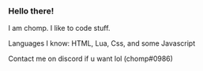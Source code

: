 ### Hello there!

I am chomp. I like to code stuff.

Languages I know: HTML, Lua, Css, and some Javascript

Contact me on discord if u want lol (chomp#0986)



